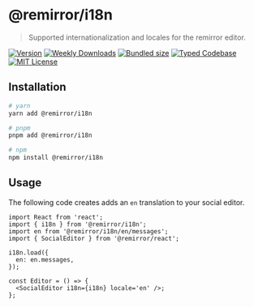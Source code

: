 # @remirror/i18n

> Supported internationalization and locales for the remirror editor.

[![Version][version]][npm] [![Weekly Downloads][downloads-badge]][npm] [![Bundled size][size-badge]][size] [![Typed Codebase][typescript]](#) [![MIT License][license]](#)

[version]: https://flat.badgen.net/npm/v/@remirror/i18n
[npm]: https://npmjs.com/package/@remirror/i18n
[license]: https://flat.badgen.net/badge/license/MIT/purple
[size]: https://bundlephobia.com/result?p=@remirror/i18n
[size-badge]: https://flat.badgen.net/bundlephobia/minzip/@remirror/i18n
[typescript]: https://flat.badgen.net/badge/icon/TypeScript?icon=typescript&label
[downloads-badge]: https://badgen.net/npm/dw/@remirror/i18n/red?icon=npm

## Installation

```bash
# yarn
yarn add @remirror/i18n

# pnpm
pnpm add @remirror/i18n

# npm
npm install @remirror/i18n
```

## Usage

The following code creates adds an `en` translation to your social editor.

```tsx
import React from 'react';
import { i18n } from '@remirror/i18n';
import en from '@remirror/i18n/en/messages';
import { SocialEditor } from '@remirror/react';

i18n.load({
  en: en.messages,
});

const Editor = () => {
  <SocialEditor i18n={i18n} locale='en' />;
};
```
